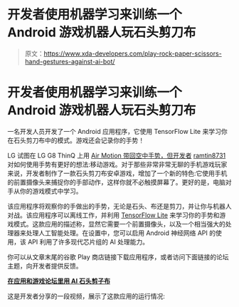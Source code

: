 # 开发者使用机器学习来训练一个 Android 游戏机器人玩石头剪刀布

> 原文：<https://www.xda-developers.com/play-rock-paper-scissors-hand-gestures-against-ai-bot/>

# 开发者使用机器学习来训练一个 Android 游戏机器人玩石头剪刀布

一名开发人员开发了一个 Android 应用程序，它使用 TensorFlow Lite 来学习你在石头剪刀布中的模式。游戏还会记录你的手势！

LG 试图在 LG G8 ThinQ 上用 [Air Motion 带回空中手势，但开发者](https://www.xda-developers.com/lg-g8-thinq-hands-on/) [ramtin8731](https://forum.xda-developers.com/member.php?u=7779807) 对如何使用手势有更好的想法:移动游戏。对于那些非常非常无聊的手机游戏玩家来说，开发者制作了一款石头剪刀布安卓游戏，增加了一个新的特色:它使用手机的前置摄像头来捕捉你的手部动作，这样你就不必触摸屏幕了。更好的是，电脑对手从你的游戏模式中学习。

该应用程序将观察你的手做出的手势，无论是石头、布还是剪刀，并让你与机器人对战。该应用程序可以离线工作，并利用 [TensorFlow Lite](https://www.xda-developers.com/tensorflow-lite-mobile-machine-learning/) 来学习你的手势和游戏模式。这款应用的描述称，显然它需要一个前置摄像头，以及一个相当强大的处理器来处理人工智能处理。在设置中，您可以启用 Android 神经网络 API 的使用，该 API 利用了许多现代芯片组的 AI 处理能力。

你可以从文章末尾的谷歌 Play 商店链接下载应用程序，或者访问下面链接的论坛主题，向开发者提供反馈。

[**在应用和游戏论坛里用 AI 石头剪子布**](https://forum.xda-developers.com/android/apps-games/game-rock-paper-scissors-artificial-t3907835)

这是开发者分享的一段视频，展示了这款应用的运行情况:
